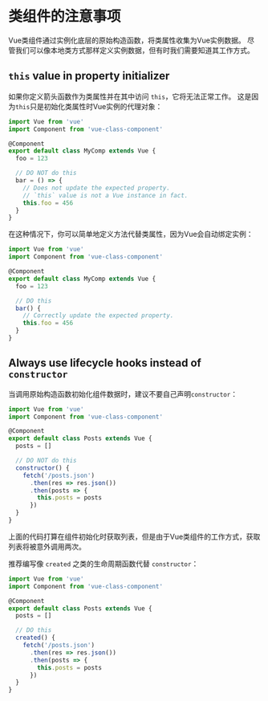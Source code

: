 # 类组件的注意事项

Vue类组件通过实例化底层的原始构造函数，将类属性收集为Vue实例数据。 尽管我们可以像本地类方式那样定义实例数据，但有时我们需要知道其工作方式。

## `this` value in property initializer

如果你定义箭头函数作为类属性并在其中访问 `this`，它将无法正常工作。 这是因为`this`只是初始化类属性时Vue实例的代理对象：

```js
import Vue from 'vue'
import Component from 'vue-class-component'

@Component
export default class MyComp extends Vue {
  foo = 123

  // DO NOT do this
  bar = () => {
    // Does not update the expected property.
    // `this` value is not a Vue instance in fact.
    this.foo = 456
  }
}
```
在这种情况下，你可以简单地定义方法代替类属性，因为Vue会自动绑定实例：

```js
import Vue from 'vue'
import Component from 'vue-class-component'

@Component
export default class MyComp extends Vue {
  foo = 123

  // DO this
  bar() {
    // Correctly update the expected property.
    this.foo = 456
  }
}
```

## Always use lifecycle hooks instead of `constructor`

当调用原始构造函数初始化组件数据时，建议不要自己声明`constructor`：

```js
import Vue from 'vue'
import Component from 'vue-class-component'

@Component
export default class Posts extends Vue {
  posts = []

  // DO NOT do this
  constructor() {
    fetch('/posts.json')
      .then(res => res.json())
      .then(posts => {
        this.posts = posts
      })
  }
}
```

上面的代码打算在组件初始化时获取列表，但是由于Vue类组件的工作方式，获取列表将被意外调用两次。

推荐编写像 `created` 之类的生命周期函数代替 `constructor`：

```js
import Vue from 'vue'
import Component from 'vue-class-component'

@Component
export default class Posts extends Vue {
  posts = []

  // DO this
  created() {
    fetch('/posts.json')
      .then(res => res.json())
      .then(posts => {
        this.posts = posts
      })
  }
}
```